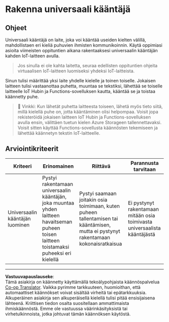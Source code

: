 <!--
CO_OP_TRANSLATOR_METADATA:
{
  "original_hash": "701f4a4466f9309b6e1d863077df0c06",
  "translation_date": "2025-08-27T22:16:22+00:00",
  "source_file": "6-consumer/lessons/4-multiple-language-support/assignment.md",
  "language_code": "fi"
}
-->
# Rakenna universaali kääntäjä

## Ohjeet

Universaali kääntäjä on laite, joka voi kääntää useiden kielten välillä, mahdollistaen eri kieliä puhuvien ihmisten kommunikoinnin. Käytä oppimiasi asioita viimeisten oppituntien aikana rakentaaksesi universaalin kääntäjän kahden IoT-laitteen avulla.

> Jos sinulla ei ole kahta laitetta, seuraa edellisten oppituntien ohjeita virtuaalisen IoT-laitteen luomiseksi yhdeksi IoT-laitteista.

Sinun tulisi määrittää yksi laite yhdelle kielelle ja toinen toiselle. Jokaisen laitteen tulisi vastaanottaa puhetta, muuntaa se tekstiksi, lähettää se toiselle laitteelle IoT Hubin ja Functions-sovelluksen kautta, kääntää se ja toistaa käännetty puhe.

> 💁 Vinkki: Kun lähetät puhetta laitteesta toiseen, lähetä myös tieto siitä, millä kielellä puhe on, jotta kääntäminen olisi helpompaa. Voisit jopa rekisteröidä jokaisen laitteen IoT Hubin ja Functions-sovelluksen avulla ensin, välittäen tuetun kielen Azure Storageen tallennettavaksi. Voisit sitten käyttää Functions-sovellusta käännösten tekemiseen ja lähettää käännetyn tekstin IoT-laitteelle.

## Arviointikriteerit

| Kriteeri | Erinomainen | Riittävä | Parannusta tarvitaan |
| -------- | ----------- | -------- | -------------------- |
| Universaalin kääntäjän luominen | Pystyi rakentamaan universaalin kääntäjän, joka muuntaa yhden laitteen havaitseman puheen toisen laitteen toistamaksi puheeksi eri kielellä | Pystyi saamaan joitakin osia toimimaan, kuten puheen tallentamisen tai kääntämisen, mutta ei pystynyt rakentamaan kokonaisratkaisua | Ei pystynyt rakentamaan mitään osia toimivasta universaalista kääntäjästä |

---

**Vastuuvapauslauseke**:  
Tämä asiakirja on käännetty käyttämällä tekoälypohjaista käännöspalvelua [Co-op Translator](https://github.com/Azure/co-op-translator). Vaikka pyrimme tarkkuuteen, huomioithan, että automaattiset käännökset voivat sisältää virheitä tai epätarkkuuksia. Alkuperäinen asiakirja sen alkuperäisellä kielellä tulisi pitää ensisijaisena lähteenä. Kriittisen tiedon osalta suositellaan ammattimaista ihmiskäännöstä. Emme ole vastuussa väärinkäsityksistä tai virhetulkinnoista, jotka johtuvat tämän käännöksen käytöstä.
